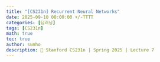 ```yaml
---
title: "[CS231n] Recurrent Neural Networks"
date: 2025-09-10 00:00:00 +/-TTTT
categories: [딥러닝]
tags: [CS231n]
math: true
toc: true
author: sunho
description: 📖 Stanford CS231n | Spring 2025 | Lecture 7
---
```




